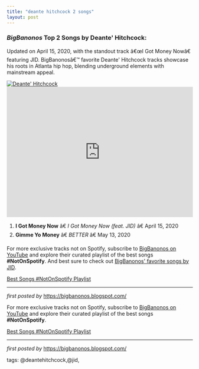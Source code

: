 ```yaml
---
title: "deante hitchcock 2 songs"
layout: post
---
```

<h3><em>BigBanonos</em> Top 2 Songs by Deante' Hitchcock:</h3> <p>Updated on April 15, 2020, with the standout track â€œI Got Money Nowâ€ featuring JID. BigBanonosâ€™ favorite Deante' Hitchcock tracks showcase his roots in Atlanta hip hop, blending underground elements with mainstream appeal.</p> <!--Image-->
<div class="separator"> <a href="https://cdn-p.smehost.net/sites/8e1f40b762984a27a20f577d99b7ac97/wp-content/uploads/2018/07/Press-Shot-2-credit-Latoya-Brooks.jpg" > <img alt="Deante' Hitchcock" src="https://cdn-p.smehost.net/sites/8e1f40b762984a27a20f577d99b7ac97/wp-content/uploads/2018/07/Press-Shot-2-credit-Latoya-Brooks.jpg" /> </a>
</div> <!--Spotify Playlist Embed-->
<iframe allow="autoplay; clipboard-write; encrypted-media; fullscreen; picture-in-picture" allowfullscreen="" frameborder="0" height="352" loading="lazy" src="https://open.spotify.com/embed/playlist/0n0cfkaD1owimttllFcwZT?utm_source=generator" width="100%"></iframe> <!--Song Listings-->
<ol> <li><strong>I Got Money Now</strong> â€ <em>I Got Money Now (feat. JID)</em> â€ April 15, 2020</li> <li><strong>Gimme Yo Money</strong> â€ <em>BETTER</em> â€ May 13, 2020</li>
</ol> <!--Subscribe and Playlist Links-->
<div> <p>For more exclusive tracks not on Spotify, subscribe to <a href="https://www.youtube.com/@BigBanonos" target="_blank">BigBanonos on YouTube</a> and explore their curated playlist of the best songs <strong>#NotOnSpotify</strong>. And best sure to check out <a href="https://bigbanonos.blogspot.com/2023/09/jid-3-songs.html" target="_blank">BigBanonos' favorite songs by JID</a>.</p> <p><a href="https://www.youtube.com/playlist?list=PLtuNtuTatqI0kFahUCbtbfenC_ET5O_tr" target="_blank">Best Songs #NotOnSpotify Playlist<br /></a></p></div> <hr /> <p><em>first posted by</em> <a href="https://bigbanonos.blogspot.com/" rel="noopener" target="_new">https://bigbanonos.blogspot.com/</a></p>


<!--Subscribe and Playlist Links-->
<div>
    <p>For more exclusive tracks not on Spotify, subscribe to <a href="https://www.youtube.com/@BigBanonos" target="_blank">BigBanonos on YouTube</a> and explore their curated playlist of the best songs <strong>#NotOnSpotify</strong>.</p>
    <p><a href="https://www.youtube.com/playlist?list=PLtuNtuTatqI0kFahUCbtbfenC_ET5O_tr" target="_blank">Best Songs #NotOnSpotify Playlist<br /></a></p></div>

<hr />

<p><em>first posted by</em> <a href="https://bigbanonos.blogspot.com/" rel="noopener" target="_new">https://bigbanonos.blogspot.com/</a></p>

<p>tags: @deantehitchcock,@jid,</p>
